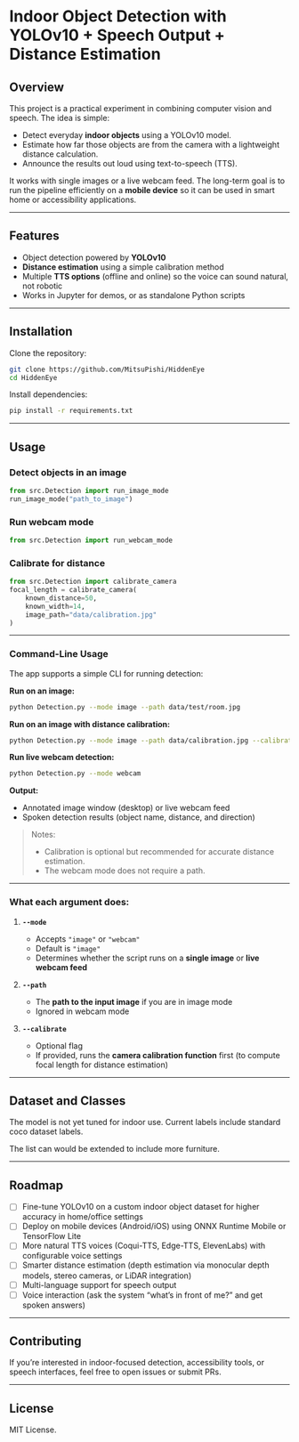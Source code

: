 # Indoor Object Detection with YOLOv10 + Speech Output + Distance Estimation

## Overview

This project is a practical experiment in combining computer vision and speech. The idea is simple:

* Detect everyday **indoor objects** using a YOLOv10 model.
* Estimate how far those objects are from the camera with a lightweight distance calculation.
* Announce the results out loud using text-to-speech (TTS).

It works with single images or a live webcam feed. The long-term goal is to run the pipeline efficiently on a **mobile device** so it can be used in smart home or accessibility applications.

---

## Features

* Object detection powered by **YOLOv10**
* **Distance estimation** using a simple calibration method
* Multiple **TTS options** (offline and online) so the voice can sound natural, not robotic
* Works in Jupyter for demos, or as standalone Python scripts

---

## Installation

Clone the repository:

```bash
git clone https://github.com/MitsuPishi/HiddenEye
cd HiddenEye
```

Install dependencies:

```bash
pip install -r requirements.txt
```

---

## Usage

### Detect objects in an image

```python
from src.Detection import run_image_mode
run_image_mode("path_to_image")
```

### Run webcam mode

```python
from src.Detection import run_webcam_mode
```

### Calibrate for distance

```python
from src.Detection import calibrate_camera
focal_length = calibrate_camera(
    known_distance=50, 
    known_width=14, 
    image_path="data/calibration.jpg"
)
```
---

### Command-Line Usage

The app supports a simple CLI for running detection:

**Run on an image:**

```bash
python Detection.py --mode image --path data/test/room.jpg
```

**Run on an image with distance calibration:**

```bash
python Detection.py --mode image --path data/calibration.jpg --calibrate
```

**Run live webcam detection:**

```bash
python Detection.py --mode webcam
```

**Output:**

* Annotated image window (desktop) or live webcam feed
* Spoken detection results (object name, distance, and direction)

> Notes:
>
> * Calibration is optional but recommended for accurate distance estimation.
> * The webcam mode does not require a path.

---

### What each argument does:

1. **`--mode`**

   * Accepts `"image"` or `"webcam"`
   * Default is `"image"`
   * Determines whether the script runs on a **single image** or **live webcam feed**

2. **`--path`**

   * The **path to the input image** if you are in image mode
   * Ignored in webcam mode

3. **`--calibrate`**

   * Optional flag
   * If provided, runs the **camera calibration function** first (to compute focal length for distance estimation)

---

## Dataset and Classes

The model is not yet tuned for indoor use. Current labels include standard coco dataset labels.

The list can would be extended to include more furniture.

---

## Roadmap

- [ ] Fine-tune YOLOv10 on a custom indoor object dataset for higher accuracy in home/office settings
- [ ] Deploy on mobile devices (Android/iOS) using ONNX Runtime Mobile or TensorFlow Lite
- [ ] More natural TTS voices (Coqui-TTS, Edge-TTS, ElevenLabs) with configurable voice settings
- [ ] Smarter distance estimation (depth estimation via monocular depth models, stereo cameras, or LiDAR integration)
- [ ] Multi-language support for speech output
- [ ] Voice interaction (ask the system “what’s in front of me?” and get spoken answers)

---

## Contributing

If you’re interested in indoor-focused detection, accessibility tools, or speech interfaces, feel free to open issues or submit PRs.

---

## License

MIT License.
